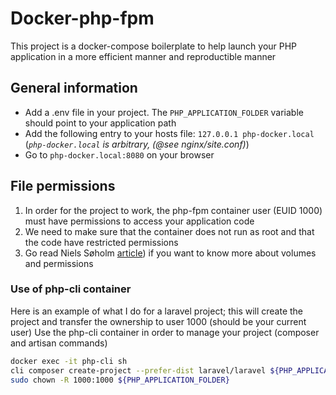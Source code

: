 # Docker-php-fpm

This project is a docker-compose boilerplate to help launch your PHP application in a more efficient manner and reproductible manner

## General information
* Add a .env file in your project. The `PHP_APPLICATION_FOLDER` variable should point to your application path
* Add the following entry to your hosts file: `127.0.0.1 php-docker.local` (*`php-docker.local` is arbitrary, (@see nginx/site.conf)*)
* Go to `php-docker.local:8080` on your browser

## File permissions
 1. In order for the project to work, the php-fpm container user (EUID 1000) must have permissions to access your application code
 2. We need to make sure that the container does not run as root and that the code have restricted permissions
 3. Go read Niels Søholm [article](https://medium.com/@nielssj/docker-volumes-and-file-system-permissions-772c1aee23ca)) if you want to know more about volumes and permissions

### Use of php-cli container
Here is an example of what I do for a laravel project; this will create the project and transfer the ownership to user 1000 (should be your current user)
Use the php-cli container in order to manage your project (composer and artisan commands)

```sh
docker exec -it php-cli sh
cli composer create-project --prefer-dist laravel/laravel ${PHP_APPLICATION_FOLDER}
sudo chown -R 1000:1000 ${PHP_APPLICATION_FOLDER}
```
